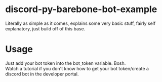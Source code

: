 # discord-py-barebone-bot-example
Literally as simple as it comes, explains some very basic stuff, fairly self explanatory, just build off of this base.
<br>
# Usage
Just add your bot token into the bot_token variable. Bosh.
<br>
Watch a tutorial if you don't know how to get your bot token/create a discord bot in the developer portal.
